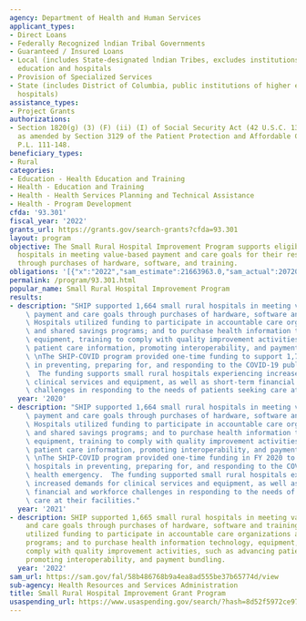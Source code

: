 ```yaml
---
agency: Department of Health and Human Services
applicant_types:
- Direct Loans
- Federally Recognized lndian Tribal Governments
- Guaranteed / Insured Loans
- Local (includes State-designated lndian Tribes, excludes institutions of higher
  education and hospitals
- Provision of Specialized Services
- State (includes District of Columbia, public institutions of higher education and
  hospitals)
assistance_types:
- Project Grants
authorizations:
- Section 1820(g) (3) (F) (ii) (I) of Social Security Act (42 U.S.C. 1395i-4 (g) (3),
  as amended by Section 3129 of the Patient Protection and Affordable Care Act (PPACA),
  P.L. 111-148.
beneficiary_types:
- Rural
categories:
- Education - Health Education and Training
- Health - Education and Training
- Health - Health Services Planning and Technical Assistance
- Health - Program Development
cfda: '93.301'
fiscal_year: '2022'
grants_url: https://grants.gov/search-grants?cfda=93.301
layout: program
objective: The Small Rural Hospital Improvement Program supports eligible small rural
  hospitals in meeting value-based payment and care goals for their respective organizations
  through purchases of hardware, software, and training.
obligations: '[{"x":"2022","sam_estimate":21663963.0,"sam_actual":20720970.0,"usa_spending_actual":17658611.0},{"x":"2023","sam_estimate":16364406.0,"sam_actual":0.0,"usa_spending_actual":12922805.34},{"x":"2024","sam_estimate":20734674.0,"sam_actual":0.0,"usa_spending_actual":17197553.409999996}]'
permalink: /program/93.301.html
popular_name: Small Rural Hospital Improvement Program
results:
- description: "SHIP supported 1,664 small rural hospitals in meeting value-based\
    \ payment and care goals through purchases of hardware, software and training.\
    \ Hospitals utilized funding to participate in accountable care organizations\
    \ and shared savings programs; and to purchase health information technology,\
    \ equipment, training to comply with quality improvement activities, such as advancing\
    \ patient care information, promoting interoperability, and payment bundling.\
    \ \nThe SHIP-COVID program provided one-time funding to support 1,790 hospitals\
    \ in preventing, preparing for, and responding to the COVID-19 public health emergency.\
    \  The funding supports small rural hospitals experiencing increased demands for\
    \ clinical services and equipment, as well as short-term financial and workforce\
    \ challenges in responding to the needs of patients seeking care at their facilities."
  year: '2020'
- description: "SHIP supported 1,664 small rural hospitals in meeting value-based\
    \ payment and care goals through purchases of hardware, software and training.\
    \ Hospitals utilized funding to participate in accountable care organizations\
    \ and shared savings programs; and to purchase health information technology,\
    \ equipment, training to comply with quality improvement activities, such as advancing\
    \ patient care information, promoting interoperability, and payment bundling.\
    \ \nThe SHIP-COVID program provided one-time funding in FY 2020 to support 1,790\
    \ hospitals in preventing, preparing for, and responding to the COVID-19 public\
    \ health emergency.  The funding supported small rural hospitals experiencing\
    \ increased demands for clinical services and equipment, as well as short-term\
    \ financial and workforce challenges in responding to the needs of patients seeking\
    \ care at their facilities."
  year: '2021'
- description: SHIP supported 1,665 small rural hospitals in meeting value-based payment
    and care goals through purchases of hardware, software and training. Hospitals
    utilized funding to participate in accountable care organizations and shared savings
    programs; and to purchase health information technology, equipment, training to
    comply with quality improvement activities, such as advancing patient care information,
    promoting interoperability, and payment bundling.
  year: '2022'
sam_url: https://sam.gov/fal/58b486768b9a4ea8ad555be37b65774d/view
sub-agency: Health Resources and Services Administration
title: Small Rural Hospital Improvement Grant Program
usaspending_url: https://www.usaspending.gov/search/?hash=8d52f5972ce97aedd1f7115013d68b67
---
```

